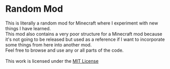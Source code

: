 # Random Mod
This is literally a random mod for Minecraft where I experiment with new things I have learned.  
This mod also contains a very poor structure for a Minecraft mod because it's not going to be released but used as a reference if I want to incorporate some things from here into another mod.  
Feel free to browse and use any or all parts of the code.  
<br>
This work is licensed under the <a rel="license" href="http://opensource.org/licenses/MIT">MIT License</a>
